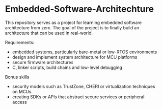 # Embedded-Software-Architechture
This repository serves as a project for learning embedded software architecture from zero. The goal of the project is to finally build an architecture that can be used in real-world.

Requirements:
* embedded systems, particularly bare-metal or low-RTOS environments
* design and implement system architecture for MCU platforms
* secure firmware architectures
* C, linker scripts, build chains and low-level debugging

Bonus skills
* security models such as TrustZone, CHERI or virtualization techniques on MCUs
* creating SDKs or APIs that abstract secure services or peripheral access
